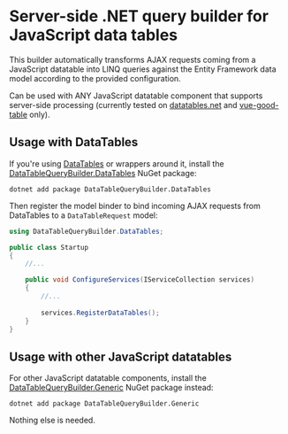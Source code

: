 ﻿# Server-side .NET query builder for JavaScript data tables

This builder automatically transforms AJAX requests coming from a JavaScript datatable into LINQ queries against the Entity Framework data model according to the provided configuration.

Can be used with ANY JavaScript datatable component that supports server-side processing (currently tested on [datatables.net](https://datatables.net) and [vue-good-table](https://xaksis.github.io/vue-good-table/) only).

## Usage with DataTables

If you're using [DataTables](https://datatables.net) or wrappers around it, install the [DataTableQueryBuilder.DataTables](https://www.nuget.org/packages/datatablequerybuilder.datatables/) NuGet package:

   ```shell
   dotnet add package DataTableQueryBuilder.DataTables
   ```

Then register the model binder to bind incoming AJAX requests from DataTables to a `DataTableRequest` model:

   ```c#
   using DataTableQueryBuilder.DataTables;
   
   public class Startup
   {
       //...

       public void ConfigureServices(IServiceCollection services)
       {
           //...
           
           services.RegisterDataTables();
       }   
   }
   ```

 ## Usage with other JavaScript datatables

For other JavaScript datatable components, install the [DataTableQueryBuilder.Generic](https://www.nuget.org/packages/datatablequerybuilder.generic/) NuGet package instead:

```shell
dotnet add package DataTableQueryBuilder.Generic
```

Nothing else is needed.



